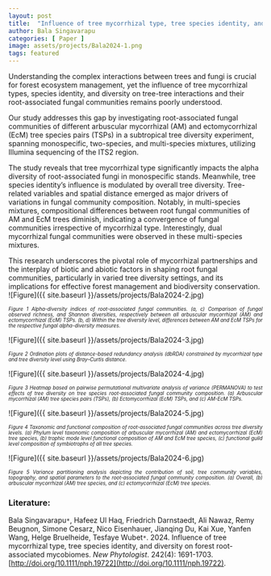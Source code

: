 ```yaml
---
layout: post
title:  "Influence of tree mycorrhizal type, tree species identity, and diversity on forest root-associated mycobiomes"
author: Bala Singavarapu
categories: [ Paper ]
image: assets/projects/Bala2024-1.png
tags: featured
---
```


Understanding the complex interactions between trees and fungi is crucial for forest ecosystem management, yet the influence of tree mycorrhizal types, species identity, and diversity on tree-tree interactions and their root-associated fungal communities remains poorly understood. 

Our study addresses this gap by investigating root-associated fungal communities of different arbuscular mycorrhizal (AM) and ectomycorrhizal (EcM) tree species pairs (TSPs) in a subtropical tree diversity experiment, spanning monospecific, two-species, and multi-species mixtures, utilizing Illumina sequencing of the ITS2 region. 

The study reveals that tree mycorrhizal type significantly impacts the alpha diversity of root-associated fungi in monospecific stands. Meanwhile, tree species identity’s influence is modulated by overall tree diversity. Tree-related variables and spatial distance emerged as major drivers of variations in fungal community composition. Notably, in multi-species mixtures, compositional differences between root fungal communities of AM and EcM trees diminish, indicating a convergence of fungal communities irrespective of mycorrhizal type. Interestingly, dual mycorrhizal fungal communities were observed in these multi-species mixtures. 

This research underscores the pivotal role of mycorrhizal partnerships and the interplay of biotic and abiotic factors in shaping root fungal communities, particularly in varied tree diversity settings, and its implications for effective forest management and biodiversity conservation.
![Figure]({{ site.baseurl }}/assets/projects/Bala2024-2.jpg)
<p style='text-align: justify;' ><span style="font-style: italic; font-size:70%">Figure 1 Alpha-diversity indices of root-associated fungal communities. (a, c) Comparison of fungal observed richness, and Shannon diversities, respectively between all arbuscular mycorrhizal (AM) and ectomycorrhizal (EcM) TSPs. (b, d) Within the tree diversity level, differences between AM and EcM TSPs for the respective fungal alpha-diversity measures. 
</span></p>
![Figure]({{ site.baseurl }}/assets/projects/Bala2024-3.jpg)
<p style='text-align: justify;' ><span style="font-style: italic; font-size:70%">Figure 2 Ordination plots of distance-based redundancy analysis (dbRDA) constrained by mycorrhizal type and tree diversity level using Bray–Curtis distance.
</span></p>
![Figure]({{ site.baseurl }}/assets/projects/Bala2024-4.jpg)
<p style='text-align: justify;' ><span style="font-style: italic; font-size:70%">Figure 3 Heatmap based on pairwise permutational multivariate analysis of variance (PERMANOVA) to test effects of tree diversity on tree species root-associated fungal community composition. (a) Arbuscular mycorrhizal (AM) tree species pairs (TSPs), (b) Ectomycorrhizal (EcM) TSPs, and (c) AM-EcM TSPs.
</span></p>
![Figure]({{ site.baseurl }}/assets/projects/Bala2024-5.jpg)
<p style='text-align: justify;' ><span style="font-style: italic; font-size:70%">Figure 4 Taxonomic and functional composition of root-associated fungal communities across tree diversity levels. (a) Phylum level taxonomic composition of arbuscular mycorrhizal (AM) and ectomycorrhizal (EcM) tree species, (b) trophic mode level functional composition of AM and EcM tree species, (c) functional guild level composition of symbiotrophs of all tree species. 
</span></p>
![Figure]({{ site.baseurl }}/assets/projects/Bala2024-6.jpg)
<p style='text-align: justify;' ><span style="font-style: italic; font-size:70%">Figure 5 Variance partitioning analysis depicting the contribution of soil, tree community variables, topography, and spatial parameters to the root-associated fungal community composition. (a) Overall, (b) arbuscular mycorrhizal (AM) tree species, and (c) ectomycorrhizal (EcM) tree species.
</span></p>

### Literature:
Bala Singavarapu<code>&ast;</code>, Hafeez Ul Haq, Friedrich Darnstaedt, Ali Nawaz, Remy Beugnon, Simone Cesarz, Nico Eisenhauer, Jianqing Du, Kai Xue, Yanfen Wang, Helge Bruelheide, Tesfaye Wubet<code>&ast;</code>. 2024. Influence of tree mycorrhizal type, tree species identity, and diversity on forest root-associated mycobiomes. *New Phytologist*. 242(4): 1691-1703. [http://doi.org/10.1111/nph.19722](http://doi.org/10.1111/nph.19722). 
